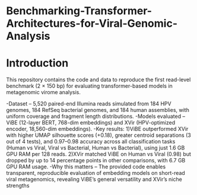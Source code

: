# Benchmarking-Transformer-Architectures-for-Viral-Genomic-Analysis

# Introduction
This repository contains the code and data to reproduce the first read-level benchmark (2 × 150 bp) for evaluating transformer-based models in metagenomic virome analysis.

-Dataset – 5,520 paired-end Illumina reads simulated from 184 HPV genomes, 184 RefSeq bacterial genomes, and 184 human assemblies, with uniform coverage and fragment length distributions.
-Models evaluated – ViBE (12-layer BERT, 768-dim embeddings) and XVir (HPV-optimized encoder, 18,560-dim embeddings).
-Key results:
  1)ViBE outperformed XVir with higher UMAP silhouette scores (+0.18), greater centroid separations (3 out of 4 tests), and 0.97–0.98 accuracy across all classification tasks (Human vs Viral, Viral vs Bacterial, Human vs Bacterial), using just 1.6 GB GPU RAM per 128 reads.
  2)XVir matched ViBE on Human vs Viral (0.98) but dropped by up to 14 percentage points in other comparisons, with 6.7 GB GPU RAM usage.
-Why this matters – The provided code enables transparent, reproducible evaluation of embedding models on short-read viral metagenomics, revealing ViBE’s general versatility and XVir’s niche strengths
